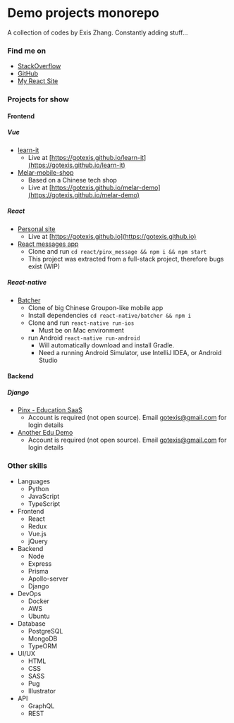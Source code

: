 Demo projects monorepo
=============================

A collection of codes by Exis Zhang. Constantly adding stuff...

### Find me on
* [StackOverflow](https://stackoverflow.com/users/10141817/exis-zhang)
* [GitHub](https://github.com/gotexis)
* [My React Site](https://gotexis.github.io)

### Projects for show

#### Frontend

##### Vue

* [learn-it](./vue/learn-it)
    * Live at [https://gotexis.github.io/learn-it](https://gotexis.github.io/learn-it)
* [Melar-mobile-shop](./vue/melar-mobile)
    * Based on a Chinese tech shop 
    * Live at [https://gotexis.github.io/melar-demo](https://gotexis.github.io/melar-demo)

##### React

* [Personal site](./react/gotexis.github.io)
    * Live at [https://gotexis.github.io](https://gotexis.github.io)
* [React messages app](./react/pinx_message)
    * Clone and run `cd react/pinx_message && npm i && npm start`
    * This project was extracted from a full-stack project, therefore bugs exist (WIP)

##### React-native

* [Batcher](./react-native/batcher)
    * Clone of big Chinese Groupon-like mobile app
    * Install dependencies `cd react-native/batcher && npm i`
    * Clone and run `react-native run-ios`
        * Must be on Mac environment
    * run Android `react-native run-android`   
        * Will automatically download and install Gradle.
        * Need a running Android Simulator, use IntelliJ IDEA, or Android Studio


#### Backend

##### Django
* [Pinx - Education SaaS](https://pinxed.com)
    * Account is required (not open source). Email gotexis@gmail.com for login details
* [Another Edu Demo](https://edu.demo.pinxed.com)
    * Account is required (not open source). Email gotexis@gmail.com for login details


### Other skills
* Languages 
    * Python
    * JavaScript
    * TypeScript
* Frontend
    * React
    * Redux
    * Vue.js
    * jQuery
* Backend
    * Node
    * Express
    * Prisma
    * Apollo-server
    * Django
* DevOps 
    * Docker
    * AWS
    * Ubuntu
* Database 
    * PostgreSQL
    * MongoDB
    * TypeORM
* UI/UX
    * HTML
    * CSS
    * SASS
    * Pug
    * Illustrator 
* API
    * GraphQL
    * REST
